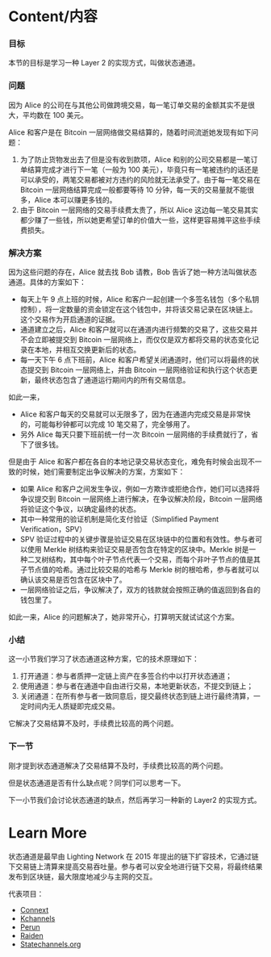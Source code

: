 # Content/内容

### 目标

本节的目标是学习一种 Layer 2 的实现方式，叫做状态通道。

### 问题

因为 Alice 的公司在与其他公司做跨境交易，每一笔订单交易的金额其实不是很大，平均数在 100 美元。

Alice 和客户是在 Bitcoin 一层网络做交易结算的，随着时间流逝她发现有如下问题：

1. 为了防止货物发出去了但是没有收到款项，Alice 和别的公司交易都是一笔订单结算完成才进行下一笔（一般为 100 美元），毕竟只有一笔被违约的话还是可以承受的，两笔交易都被对方违约的风险就无法承受了。由于每一笔交易在 Bitcoin 一层网络结算完成一般都要等待 10 分钟，每一天的交易量就不能很多，Alice 本可以赚更多钱的。
2. 由于 Bitcoin 一层网络的交易手续费太贵了，所以 Alice 这边每一笔交易其实都少赚了一些钱，所以她更希望订单的价值大一些，这样更容易摊平这些手续费损失。

### 解决方案

因为这些问题的存在，Alice 就去找 Bob 请教，Bob 告诉了她一种方法叫做状态通道。具体的方案如下：

- 每天上午 9 点上班的时候，Alice 和客户一起创建一个多签名钱包（多个私钥控制），将一定数量的资金锁定在这个钱包中，并将该交易记录在区块链上。这个交易作为开启通道的证据。
- 通道建立之后，Alice 和客户就可以在通道内进行频繁的交易了，这些交易并不会立即被提交到 Bitcoin 一层网络上，而仅仅是双方都将交易的状态变化记录在本地，并相互交换更新后的状态。
- 每一天下午 6 点下班前，Alice 和客户希望关闭通道时，他们可以将最终的状态提交到 Bitcoin 一层网络上，并由 Bitcoin 一层网络验证和执行这个状态更新，最终状态包含了通道运行期间内的所有交易信息。

如此一来，

- Alice 和客户每天的交易就可以无限多了，因为在通道内完成交易是非常快的，可能每秒钟都可以完成 10 笔交易了，完全够用了。
- 另外 Alice 每天只要下班前统一付一次 Bitcoin 一层网络的手续费就行了，省下了很多钱。

但是由于 Alice 和客户都在各自的本地记录交易状态变化，难免有时候会出现不一致的时候，她们需要制定出争议解决的方案，方案如下：

- 如果 Alice 和客户之间发生争议，例如一方欺诈或拒绝合作，她们可以选择将争议提交到 Bitcoin 一层网络上进行解决，在争议解决阶段，Bitcoin 一层网络将验证这个争议，以确定最终的状态。
- 其中一种常用的验证机制是简化支付验证（Simplified Payment Verification，SPV）
- SPV 验证过程中的关键步骤是验证交易在区块链中的位置和有效性。参与者可以使用 Merkle 树结构来验证交易是否包含在特定的区块中。Merkle 树是一种二叉树结构，其中每个叶子节点代表一个交易，而每个非叶子节点的值是其子节点值的哈希。通过比较交易的哈希与 Merkle 树的根哈希，参与者就可以确认该交易是否包含在区块中了。
- 一层网络验证之后，争议解决了，双方的钱款就会按照正确的值返回到各自的钱包里了。

如此一来，Alice 的问题解决了，她非常开心，打算明天就试试这个方案。

### **小结**

这一小节我们学习了状态通道这种方案，它的技术原理如下：

1. 打开通道：参与者质押一定链上资产在多签合约中以打开状态通道；
2. 使用通道：参与者在通道中自由进行交易，本地更新状态，不提交到链上；
3. 关闭通道：在所有参与者一致同意后，提交最终状态到链上进行最终清算，一定时间内无人质疑即完成交易。

它解决了交易结算不及时，手续费比较高的两个问题。

### 下一节

刚才提到状态通道解决了交易结算不及时，手续费比较高的两个问题。

但是状态通道是否有什么缺点呢？同学们可以思考一下。

下一小节我们会讨论状态通道的缺点，然后再学习一种新的 Layer2 的实现方式。

# Learn More

状态通道是最早由 Lighting Network 在 2015 年提出的链下扩容技术，它通过链下交易链上清算来提高交易吞吐量。参与者可以安全地进行链下交易，将最终结果发布到区块链，最大限度地减少与主网的交互。

代表项目：

- [Connext](https://connext.network/)
- [Kchannels](https://www.kchannels.io/)
- [Perun](https://perun.network/)
- [Raiden](https://raiden.network/)
- [Statechannels.org](https://statechannels.org/)